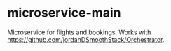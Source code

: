# microservice-main

Microservice for flights and bookings. Works with https://github.com/jordanDSmoothStack/Orchestrator.
